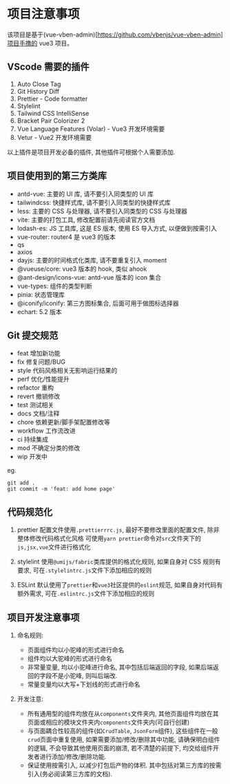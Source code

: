 # 项目注意事项

该项目是基于(vue-vben-admin)[https://github.com/vbenjs/vue-vben-admin]项目手撸的 vue3 项目。

## VScode 需要的插件

1. Auto Close Tag
2. Git History Diff
3. Prettier - Code formatter
4. Stylelint
5. Tailwind CSS IntelliSense
6. Bracket Pair Colorizer 2
7. Vue Language Features (Volar) - Vue3 开发环境需要
8. Vetur - Vue2 开发环境需要

以上插件是项目开发必备的插件, 其他插件可根据个人需要添加.

## 项目使用到的第三方类库

-   antd-vue: 主要的 UI 库, 请不要引入同类型的 UI 库
-   tailwindcss: 快捷样式库, 请不要引入同类型的快捷样式库
-   less: 主要的 CSS 与处理器, 请不要引入同类型的 CSS 与处理器
-   vite: 主要的打包工具, 修改配置前请先阅读官方文档
-   lodash-es: JS 工具库, 这是 ES 版本, 使用 ES 导入方式, 以便做到按需引入
-   vue-router: router4 是 vue3 的版本
-   qs
-   axios
-   dayjs: 主要的时间格式化类库, 请不要重复引入 moment
-   @vueuse/core: vue3 版本的 hook, 类似 ahook
-   @ant-design/icons-vue: antd-vue 版本的 icon 集合
-   vue-types: 组件的类型判断
-   pinia: 状态管理库
-   @iconify/iconify: 第三方图标集合, 后面可用于做图标选择器
-   echart: 5.2 版本

## Git 提交规范

-   feat 增加新功能
-   fix 修复问题/BUG
-   style 代码风格相关无影响运行结果的
-   perf 优化/性能提升
-   refactor 重构
-   revert 撤销修改
-   test 测试相关
-   docs 文档/注释
-   chore 依赖更新/脚手架配置修改等
-   workflow 工作流改进
-   ci 持续集成
-   mod 不确定分类的修改
-   wip 开发中

eg.

```
git add .
git commit -m 'feat: add home page'
```

## 代码规范化

1. prettier
   配置文件使用`.prettierrrc.js`, 最好不要修改里面的配置文件, 除非整体修改代码格式化风格
   可使用`yarn prettier`命令对`src`文件夹下的`js,jsx,vue`文件进行格式化

2. stylelint
   使用`@umijs/fabric`类库提供的格式化规则, 如果自身对 CSS 规则有要求, 可在`.stylelintrc.js`文件下添加相应的规则

3. ESLint
   默认使用了`prettier`和`vue3`社区提供的`eslint`规范, 如果自身对代码有额外需求, 可在`.eslintrc.js`文件下添加相应的规则

## 项目开发注意事项

1. 命名规则:

    - 页面组件均以小驼峰的形式进行命名
    - 组件均以大驼峰的形式进行命名
    - 非常量变量, 均以小驼峰进行命名, 其中包括后端返回的字段, 如果后端返回的字段不是小驼峰, 则叫后端改.
    - 常量变量均以大写+下划线的形式进行命名

2. 开发注意:
    - 所有通用型的组件均放在从`components`文件夹内, 其他页面组件均放在其页面或相应的模块文件夹内`components`文件夹内(可自行创建)
    - 与页面耦合性较高的组件(如`CrudTable`, `JsonForm`组件), 这些组件在一般`crud`页面中重复使用, 如果需要添加/修改/删除其中功能, 请确保明白组件的逻辑, 不会导致其他使用页面的崩溃, 若不清楚的前提下, 均交给组件开发者进行添加/修改/删除功能.
    - 保证使用按需引入, 以减少打包后产物的体积. 其中包括对第三方库的按需引入(务必阅读第三方库的文档).
